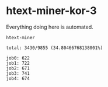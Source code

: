 # htext-miner-kor-3

Everything doing here is automated.

```
htext-miner

total: 3430/9855 (34.80466768138001%)

job0: 622
job1: 722
job2: 671
job3: 741
job4: 674
```